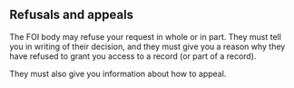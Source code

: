 ##  Refusals and appeals

The FOI body may refuse your request in whole or in part. They must tell you
in writing of their decision, and they must give you a reason why they have
refused to grant you access to a record (or part of a record).

They must also give you information about how to appeal.

